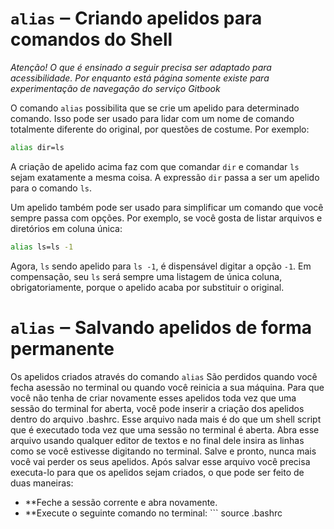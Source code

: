 # `alias` ‒ Criando apelidos para comandos do Shell

_Atenção! O que é ensinado a seguir precisa ser adaptado para acessibilidade. Por enquanto está página somente existe para experimentação de navegação do serviço Gitbook_

O comando `alias` possibilita que se crie um apelido para determinado comando. Isso pode ser usado para lidar com um nome de comando totalmente diferente do original, por questões de costume. Por exemplo:

```sh
alias dir=ls
```

A criação de apelido acima faz com que comandar `dir` e comandar `ls` sejam exatamente a mesma coisa. A expressão `dir` passa a ser um apelido para o comando `ls`.

Um apelido também pode ser usado para simplificar um comando que você sempre passa com opções. Por exemplo, se você gosta de listar arquivos e diretórios em coluna única:

```sh
alias ls=ls -1
```

Agora, `ls` sendo apelido para `ls -1`, é dispensável digitar a opção `-1`. Em compensação, seu `ls` será sempre uma listagem de única coluna, obrigatoriamente, porque o apelido acaba por substituir o original.

# `alias` ‒ Salvando apelidos de forma permanente

Os apelidos criados através do comando `alias` São perdidos quando você fecha asessão no terminal ou quando você reinicia a sua máquina.
Para que você não tenha de criar novamente esses apelidos toda vez que uma sessão do terminal for aberta, você pode inserir a criação dos apelidos dentro do arquivo .bashrc.
Esse arquivo nada mais é do que um shell script que é executado toda vez que uma sessão no terminal é aberta.
Abra esse arquivo usando qualquer editor de textos e no final dele insira as linhas como se você estivesse digitando no terminal. Salve e pronto, nunca mais você vai perder os seus apelidos.
Após salvar esse arquivo você precisa executa-lo para que os apelidos sejam criados, o que pode ser feito de duas maneiras:
- **Feche a sessão corrente e abra novamente.
- **Execute o seguinte comando no terminal: ```
source .bashrc
```
